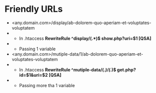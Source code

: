 # Friendly URLs

- <any.domain.com>/display/ab-dolorem-quo-aperiam-et-voluptates-voluptatem
- - In .htaccess **RewriteRule ^display/(.*)$ show.php?uri=$1 [QSA]**
- - Passing 1 variable
- <any.domain.com>/mutiple-data/1/ab-dolorem-quo-aperiam-et-voluptates-voluptatem
- - In .htaccess **RewriteRule ^mutiple-data/(.*)/(.*)$ get.php?id=$1&uri=$2 [QSA]**
- - Passing more tha 1 variable